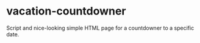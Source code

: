 # vacation-countdowner
Script and nice-looking simple HTML page for a countdowner to a specific date. 
